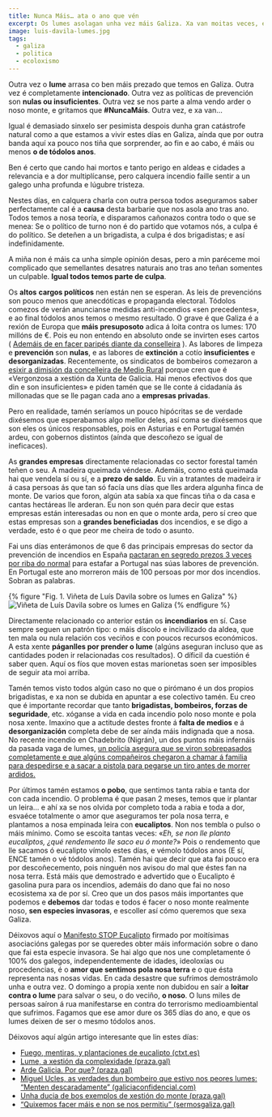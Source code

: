 ```yaml
---
title: Nunca Máis… ata o ano que vén
excerpt: Os lumes asolagan unha vez máis Galiza. Xa van moitas veces, e esta vai ser simplemente unha máis.
image: luis-davila-lumes.jpg
tags:
  - galiza
  - politica
  - ecoloxismo
---
```


Outra vez o **lume** arrasa co ben máis prezado que temos en Galiza. Outra vez é completamente **intencionado**. Outra vez as políticas de prevención son **nulas ou insuficientes**. Outra vez se nos parte a alma vendo arder o noso monte, e gritamos que **#NuncaMáis**. Outra vez, e xa van…

Igual é demasiado sinxelo ser pesimista despois dunha gran catástrofe natural como a que estamos a vivir estes días en Galiza, aínda que por outra banda aquí xa pouco nos tiña que sorprender, ao fin e ao cabo, é máis ou menos **o de tódolos anos**.

Ben é certo que cando hai mortos e tanto perigo en aldeas e cidades a relevancia e a dor multiplícanse, pero calquera incendio faille sentir a un galego unha profunda e lúgubre tristeza.

Nestes días, en calquera charla con outra persoa todos aseguramos saber perfectamente cal é a **causa** desta barbarie que nos asola ano tras ano. Todos temos a nosa teoría, e disparamos cañonazos contra todo o que se menea: Se o político de turno non é do partido que votamos nós, a culpa é do político. Se deteñen a un brigadista, a culpa é dos brigadistas; e así indefinidamente.

A miña non é máis ca unha simple opinión desas, pero a min paréceme moi complicado que semellantes desatres naturais ano tras ano teñan somentes un culpable. **Igual todos temos parte de culpa**.

Os **altos** **cargos políticos** nen están nen se esperan. As leis de prevencións son pouco menos que anecdóticas e propaganda electoral. Tódolos comezos de verán anuncianse medidas anti-incendios «sen precedentes», e ao final tódolos anos temos o mesmo resultado. O grave é que Galiza é a rexión de Europa que **máis presuposoto** adica á loita contra os lumes: 170 millóns de €. Pois eu non entendo en absoluto onde se invirten eses cartos ( [Ademáis de en facer paripés diante da conselleira](http://www.sermosgaliza.gal/articulo/social/desprazan-5-helicopteros-aos-ancares-co-lume-extinto-acompanar-visita-da-conselleira/20171019175745062491.html) ). As labores de limpeza e **prevención** son **nulas**, e as labores de **extinción** a cotío **insuficientes** e **desorganizadas**. Recentemente, os sindicatos de bombeiros comezaron a  [esixir a dimisión da concelleira de Medio Rural](http://praza.gal/movementos-sociais/15249/os-sindicatos-dos-bombeiros-forestais-esixen-a-dimision-da-conselleira-do-medio-rural/)  porque cren que é «Vergonzosa a xestión da Xunta de Galicia. Hai menos efectivos dos que din e son insuficientes» e piden tamén que se lle conte á cidadanía ás millonadas que se lle pagan cada ano a **empresas privadas**.

Pero en realidade, tamén seríamos un pouco hipócritas se de verdade dixésemos que esperabamos algo mellor deles, así coma se dixésemos que son eles os únicos responsables, pois en Asturias e en Portugal tamén ardeu, con gobernos distintos (aínda que descoñezo se igual de ineficaces).

As **grandes empresas** directamente relacionadas co sector forestal tamén teñen o seu. A madeira queimada véndese. Ademáis, como está queimada hai que vendela sí ou sí, e a **prezo de saldo**. Eu vin a tratantes de madeira ir á casa persoas ás que tan só facía uns días que lles ardera algunha finca de monte. De varios que foron, algún ata sabía xa que fincas tiña o da casa e cantas hectáreas lle arderan.
Eu non son quén para decir que estas empresas están interesadas ou non en que o monte arda, pero sí creo que estas empresas son a **grandes beneficiadas** dos incendios, e se digo a verdade, esto é o que peor me cheira de todo o asunto.

Fai uns días enterámonos de que 6 das principais empresas do sector da prevención de incendios en España [pactaran en segredo prezos 3 veces por riba do normal](https://www.digitalsevilla.com/2017/06/22/empresas-espanolas-estafaron-al-gobierno-portugues-amanando-contratos-extincion-incendios/) para estafar a Portugal nas súas labores de prevención. En Portugal este ano morreron máis de 100 persoas por mor dos incendios. Sobran as palabras.



{% figure "Fig. 1. Viñeta de Luís Davila sobre os lumes en Galiza" %}
![Viñeta de Luís Davila sobre os lumes en Galiza](luis-davila-lumes.jpg)
{% endfigure %}

Directamente relacionado co anterior están os **incendiarios** en sí. Case sempre seguen un patrón tipo: o máis díscolo e incivilizado da aldea, que ten mala ou nula relación cos veciños e con poucos recursos económicos. A esta xente **páganlles por prender o lume** (algúns aseguran incluso que as cantidades poden ir relacionadas cos resultados). O díficil da cuestión é saber quen. Aquí os fíos que moven estas marionetas soen ser imposibles de seguir ata moi arriba.

Tamén temos visto todos algún caso no que o pirómano é un dos propios brigadistas, e xa non se dubida en apuntar a ese colectivo tamén. Eu creo que é importante recordar que tanto **brigadistas, bombeiros, forzas de seguridade**, etc. xóganse a vida en cada incendio polo noso monte e pola nosa xente. Imaxino que a actitude destes fronte á **falta de medios** e á **desorganización** completa debe de ser aínda máis indignada que a nosa. No recente incendio en Chadebrito (Nigrán), un dos puntos máis infernáis da pasada vaga de lumes,  [un policía asegura que se viron sobrepasados completamente e que algúns compañeiros chegaron a chamar á familia para despedirse e a sacar a pistola para pegarse un tiro antes de morrer ardidos.](http://www.elmundo.es/sociedad/2017/10/18/59e6f529468aeb4a3b8b4607.html)

Por últimos tamén estamos **o pobo**, que sentimos tanta rabia e tanta dor con cada incendio. O problema é que pasan 2 meses, temos que ir plantar un leira… e ahí xa se nos olvida por completo toda a rabia e toda a dor, esvaéce totalmente o amor que aseguramos ter pola nosa terra, e plantamos a nosa empinada leira con **eucaliptos**. Non nos tembla o pulso o máis mínimo. Como se escoita tantas veces: «*Eh, se non lle planto eucaliptos, ¿qué rendemento lle saco eu ó monte?*» Pois o rendemento que lle sacamos ó eucalipto vímolo estes días, e vémolo tódolos anos (E sí, ENCE tamén o vé tódolos anos). Tamén hai que decir que ata fai pouco era por descoñecemento, pois ninguén nos avisou do mal que éstes fan na nosa terra. Está máis que demostrado e advertido que o Eucalipto é gasolina pura para os incendios, ademáis do dano que fai no noso ecosistema xa de por sí. Creo que un dos pasos máis importantes que podemos e **debemos** dar todas e todos é facer o noso monte realmente noso, **sen especies invasoras**, e escoller así cómo queremos que sexa Galiza.

Déixovos aquí o  [Manifesto STOP Eucalipto](https://drive.google.com/file/d/0B0Fs6rAA9jzMRG5RZHJrU0I1bms/view?usp=sharing) firmado por moitísimas asociacións galegas por se queredes obter máis información sobre o dano que fai esta especie invasora.
Se hai algo que nos une completamente ó 100% dos galegos, independentemente de idades, ideoloxías ou procedencias, é o **amor que sentimos pola nosa terra** e o que ésta representa nas nosas vidas. En cada desastre que sufrimos demostrámolo unha e outra vez. O domingo a propia xente non dubidou en saír a **loitar contra o lume** para salvar o seu, o do veciño, **o noso**. O luns miles de persoas saíron á rua manifestarse en contra do terrorismo medioambiental que sufrimos. Fagamos que ese amor dure os 365 días do ano, e que os lumes deixen de ser o mesmo tódolos anos.

Déixovos aquí algún artigo interesante que lin estes días:
*  [Fuego, mentiras, y plantaciones de eucalipto (ctxt.es)](http://ctxt.es/es/20171011/Politica/15601/incendios-galicia-nu%C3%B1ez-feijoo-xunta-prevencion-eucalipto-fiscal-Varela.htm)
*  [Lume, a xestión da complexidade (praza.gal)](http://praza.gal/opinion/4262/lume-a-xestion-da-complexidade/)
*  [Arde Galicia. Por que? (praza.gal)](http://praza.gal/opinion/4254/arde-galicia-por-que/)
*  [Miguel Ucles, as verdades dun bombeiro que estivo nos peores lumes: “Menten descaradamente” (galiciaconfidencial.com)](http://www.galiciaconfidencial.com/noticia/65470-miguel-ucles-verdades-dun-bombeiro-estivo-peores-lumes-menten-descaradamente)
*  [Unha ducia de bos exemplos de xestión do monte (praza.gal)](http://praza.gal/ducia/280/bos-exemplos-de-xestion-do-monte/)
*  [“Quixemos facer máis e non se nos permitiu” (sermosgaliza.gal)](http://www.sermosgaliza.gal/articulo/social/quixemos-facer-mais-non-nos-permitiu/20171020163347062534.html)
